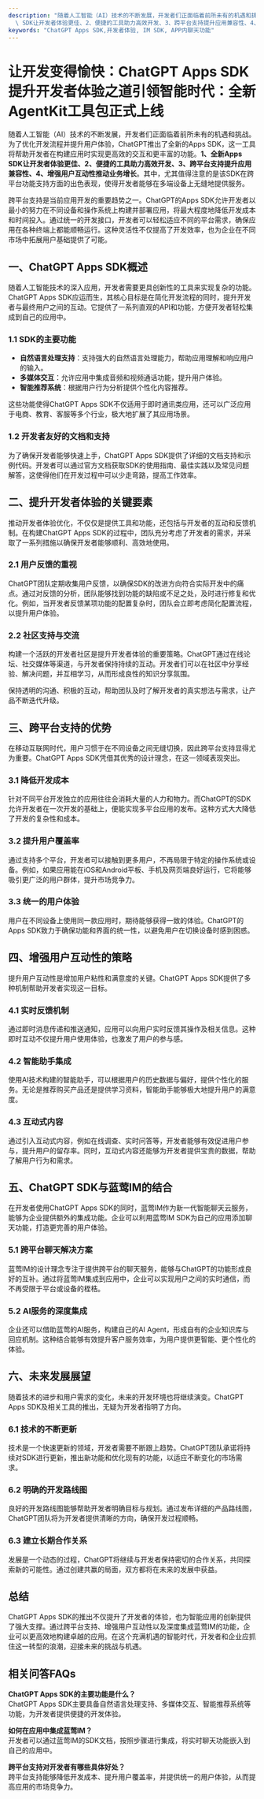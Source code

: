 ```yaml
---
description: "随着人工智能（AI）技术的不断发展，开发者们正面临着前所未有的机遇和挑战。为了优化开发流程并提升用户体验，ChatGPT推出了全新的Apps SDK，这一工具将帮助开发者在构建应用时实现更高效的交互和更丰富的功能。**1、全新Apps\
  \ SDK让开发者体验更佳、2、便捷的工具助力高效开发、3、跨平台支持提升应用兼容性、4、增强用户互动性推动业务增长**。其中，尤其值得注意的是该SDK在跨平台功能支持方面的出色表现，使得开发者能够在多端设备上无缝地提供服务。"
keywords: "ChatGPT Apps SDK,开发者体验, IM SDK, APP内聊天功能"
---
```

# 让开发变得愉快：ChatGPT Apps SDK提升开发者体验之道引领智能时代：全新AgentKit工具包正式上线

随着人工智能（AI）技术的不断发展，开发者们正面临着前所未有的机遇和挑战。为了优化开发流程并提升用户体验，ChatGPT推出了全新的Apps SDK，这一工具将帮助开发者在构建应用时实现更高效的交互和更丰富的功能。**1、全新Apps SDK让开发者体验更佳、2、便捷的工具助力高效开发、3、跨平台支持提升应用兼容性、4、增强用户互动性推动业务增长**。其中，尤其值得注意的是该SDK在跨平台功能支持方面的出色表现，使得开发者能够在多端设备上无缝地提供服务。

跨平台支持是当前应用开发的重要趋势之一。ChatGPT的Apps SDK允许开发者以最小的努力在不同设备和操作系统上构建并部署应用，将最大程度地降低开发成本和时间投入。通过统一的开发接口，开发者可以轻松适应不同的平台需求，确保应用在各种终端上都能顺畅运行。这种灵活性不仅提高了开发效率，也为企业在不同市场中拓展用户基础提供了可能。

## 一、ChatGPT Apps SDK概述

随着人工智能技术的深入应用，开发者需要更具创新性的工具来实现复杂的功能。ChatGPT Apps SDK应运而生，其核心目标是在简化开发流程的同时，提升开发者与最终用户之间的互动。它提供了一系列直观的API和功能，方便开发者轻松集成到自己的应用中。

### 1.1 SDK的主要功能

- **自然语言处理支持**：支持强大的自然语言处理能力，帮助应用理解和响应用户的输入。
- **多媒体交互**：允许应用中集成音频和视频通话功能，提升用户体验。
- **智能推荐系统**：根据用户行为分析提供个性化内容推荐。

这些功能使得ChatGPT Apps SDK不仅适用于即时通讯类应用，还可以广泛应用于电商、教育、客服等多个行业，极大地扩展了其应用场景。

### 1.2 开发者友好的文档和支持

为了确保开发者能够快速上手，ChatGPT Apps SDK提供了详细的文档支持和示例代码。开发者可以通过官方文档获取SDK的使用指南、最佳实践以及常见问题解答，这使得他们在开发过程中可以少走弯路，提高工作效率。

## 二、提升开发者体验的关键要素

推动开发者体验优化，不仅仅是提供工具和功能，还包括与开发者的互动和反馈机制。在构建ChatGPT Apps SDK的过程中，团队充分考虑了开发者的需求，并采取了一系列措施以确保开发者能够顺利、高效地使用。

### 2.1 用户反馈的重视

ChatGPT团队定期收集用户反馈，以确保SDK的改进方向符合实际开发中的痛点。通过对反馈的分析，团队能够找到功能的缺陷或不足之处，及时进行修复和优化。例如，当开发者反馈某项功能的配置复杂时，团队会立即考虑简化配置流程，以提升用户体验。

### 2.2 社区支持与交流

构建一个活跃的开发者社区是提升开发者体验的重要策略。ChatGPT通过在线论坛、社交媒体等渠道，与开发者保持持续的互动。开发者们可以在社区中分享经验、解决问题，并互相学习，从而形成良性的知识分享氛围。

保持透明的沟通、积极的互动，帮助团队及时了解开发者的真实想法与需求，让产品不断迭代升级。

## 三、跨平台支持的优势

在移动互联网时代，用户习惯于在不同设备之间无缝切换，因此跨平台支持显得尤为重要。ChatGPT Apps SDK凭借其优秀的设计理念，在这一领域表现突出。

### 3.1 降低开发成本

针对不同平台开发独立的应用往往会消耗大量的人力和物力。而ChatGPT的SDK允许开发者在一次开发的基础上，便能实现多平台应用的发布。这种方式大大降低了开发的复杂性和成本。

### 3.2 提升用户覆盖率

通过支持多个平台，开发者可以接触到更多用户，不再局限于特定的操作系统或设备。例如，如果应用能在iOS和Android平板、手机及网页端良好运行，它将能够吸引更广泛的用户群体，提升市场竞争力。

### 3.3 统一的用户体验

用户在不同设备上使用同一款应用时，期待能够获得一致的体验。ChatGPT的Apps SDK致力于确保功能和界面的统一性，以避免用户在切换设备时感到困惑。

## 四、增强用户互动性的策略

提升用户互动性是增加用户粘性和满意度的关键。ChatGPT Apps SDK提供了多种机制帮助开发者实现这一目标。

### 4.1 实时反馈机制

通过即时消息传递和推送通知，应用可以向用户实时反馈其操作及相关信息。这种即时互动不仅提升用户使用体验，也激发了用户的参与感。

### 4.2 智能助手集成

使用AI技术构建的智能助手，可以根据用户的历史数据与偏好，提供个性化的服务。无论是推荐购买产品还是提供学习资料，智能助手能够极大地提升用户的满意度。

### 4.3 互动式内容

通过引入互动式内容，例如在线调查、实时问答等，开发者能够有效促进用户参与，提升用户的留存率。同时，互动式内容还能够为开发者提供宝贵的数据，帮助了解用户行为和需求。

## 五、ChatGPT SDK与蓝莺IM的结合

在开发者使用ChatGPT Apps SDK的同时，蓝莺IM作为新一代智能聊天云服务，能够为企业提供额外的集成功能。企业可以利用蓝莺IM SDK为自己的应用添加聊天功能，打造更完善的用户体验。

### 5.1 跨平台聊天解决方案

蓝莺IM的设计理念专注于提供跨平台的聊天服务，能够与ChatGPT的功能形成良好的互补。通过将蓝莺IM集成到应用中，企业可以实现用户之间的实时通信，而不再受限于平台或设备的桎梏。

### 5.2 AI服务的深度集成

企业还可以借助蓝莺的AI服务，构建自己的AI Agent，形成自有的企业知识库与回应机制。这种结合能够有效提升客户服务效率，为用户提供更智能、更个性化的体验。

## 六、未来发展展望

随着技术的进步和用户需求的变化，未来的开发环境也将继续演变。ChatGPT Apps SDK及相关工具的推出，无疑为开发者指明了方向。

### 6.1 技术的不断更新

技术是一个快速更新的领域，开发者需要不断跟上趋势。ChatGPT团队承诺将持续对SDK进行更新，推出新功能和优化现有的功能，以适应不断变化的市场需求。

### 6.2 明确的开发路线图

良好的开发路线图能够帮助开发者明确目标与规划。通过发布详细的产品路线图，ChatGPT团队将为开发者提供清晰的方向，确保开发过程顺畅。

### 6.3 建立长期合作关系

发展是一个动态的过程，ChatGPT将继续与开发者保持密切的合作关系，共同探索新的可能性。通过创建共赢的局面，双方都将在未来的发展中获益。

## 总结

ChatGPT Apps SDK的推出不仅提升了开发者的体验，也为智能应用的创新提供了强大支撑。通过跨平台支持、增强用户互动性以及深度集成蓝莺IM的功能，企业可以更高效地构建卓越的应用。在这个充满机遇的智能时代，开发者和企业应抓住这一转型的浪潮，迎接未来的挑战与机遇。

## 相关问答FAQs

**ChatGPT Apps SDK的主要功能是什么？**  
ChatGPT Apps SDK主要具备自然语言处理支持、多媒体交互、智能推荐系统等功能，为开发者提供便捷的开发体验。

**如何在应用中集成蓝莺IM？**  
开发者可以通过蓝莺IM的SDK文档，按照步骤进行集成，将实时聊天功能嵌入到自己的应用中。

**跨平台支持对开发者有哪些具体好处？**  
跨平台支持能够降低开发成本、提升用户覆盖率，并提供统一的用户体验，从而提高应用的市场竞争力。
